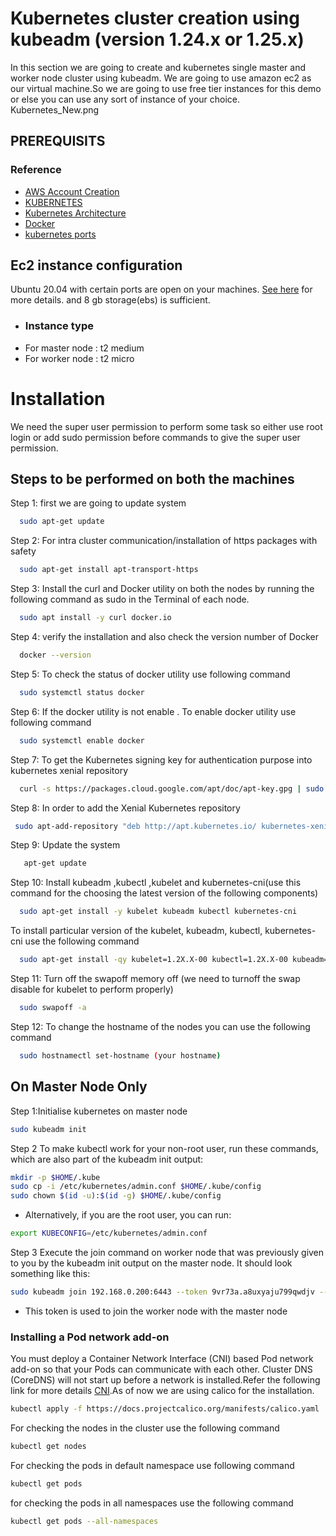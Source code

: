 
# Kubernetes cluster creation using kubeadm  (version 1.24.x or 1.25.x)

In this section we are going to create and kubernetes single master and worker node cluster using kubeadm. We are going to use amazon ec2 as our virtual machine.So we are going to use free tier instances for this demo or else you can use any sort of instance of your choice.
Kubernetes_New.png




## PREREQUISITS

### Reference
 - [AWS Account Creation](https://aws.amazon.com/free/?trk=14a4002d-4936-4343-8211-b5a150ca592b&sc_channel=ps&s_kwcid=AL!4422!3!453325184782!e!!g!!aws&ef_id=CjwKCAiAk--dBhABEiwAchIwkYoZQLRQS2ZRfnWP04hWF1VykNnEb-owxBjaV5GJ-pZM4daszc9mHRoCobIQAvD_BwE:G:s&s_kwcid=AL!4422!3!453325184782!e!!g!!aws&all-free-tier.sort-by=item.additionalFields.SortRank&all-free-tier.sort-order=asc&awsf.Free%20Tier%20Types=*all&awsf.Free%20Tier%20Categories=*all)
 - [KUBERNETES](https://kubernetes.io/)
 - [Kubernetes Architecture](https://kubernetes.io/docs/concepts/overview/)
 - [Docker](https://docs.docker.com/get-started/) 
 - [kubernetes ports](https://kubernetes.io/docs/reference/networking/ports-and-protocols/)
 
  ## Ec2 instance configuration

  Ubuntu 20.04 with certain ports are open on your machines.  [See here](https://kubernetes.io/docs/reference/networking/ports-and-protocols/) for more details.
  and 8 gb storage(ebs) is sufficient. 
  
- ### Instance type  
- For master node : t2 medium
- For worker node : t2 micro 

# Installation

We need the super user permission to perform some task so either use root login or add sudo permission before commands to give the super user permission.

## Steps to be performed on both the machines 

Step 1: first we are going to update system 
                   
```bash
  sudo apt-get update                                  
```

Step 2: For intra cluster communication/installation of https packages with safety 
                   
```bash
  sudo apt-get install apt-transport-https                                  
```

Step 3: Install the curl and Docker utility on both the nodes by running the following command as sudo in the Terminal of each node.
                   
```bash
  sudo apt install -y curl docker.io                                 
```

Step 4: verify the installation and also check the version number of Docker 
                   
```bash
  docker --version                                  
```   

Step 5: To check the status of docker utility use following command 
                   
```bash
  sudo systemctl status docker                              
```  

Step 6: If the docker utility is not enable . To enable docker utility use following command 
                   
```bash
  sudo systemctl enable docker                              
```  

Step 7: To get the Kubernetes signing key for authentication purpose into kubernetes xenial repository
                   
```bash
  curl -s https://packages.cloud.google.com/apt/doc/apt-key.gpg | sudo apt-key add                              
```  


Step 8: In order to add the Xenial Kubernetes repository
                   
```bash
 sudo apt-add-repository "deb http://apt.kubernetes.io/ kubernetes-xenial main"                              
``` 

Step 9: Update the system 
                   
```bash
   apt-get update		                             
``` 
Step 10: Install kubeadm ,kubectl ,kubelet and kubernetes-cni(use this command for the choosing the latest version of the following components) 
                   
```bash
  sudo apt-get install -y kubelet kubeadm kubectl kubernetes-cni                              
``` 

To install particular version of the kubelet, kubeadm, kubectl, kubernetes-cni use the following command 
```bash
  sudo apt-get install -qy kubelet=1.2X.X-00 kubectl=1.2X.X-00 kubeadm=1.2X.X-00                               
``` 

Step 11: Turn off the swapoff memory off (we need to turnoff the swap disable for kubelet to perform properly)
                   
```bash
  sudo swapoff -a                              
``` 
Step 12: To change the hostname of the nodes you can use the following command 
                   
```bash
  sudo hostnamectl set-hostname (your hostname)                             
``` 

## On Master Node Only	
Step 1:Initialise kubernetes on master node 
                   
```bash
sudo kubeadm init                                
```
Step 2 To make kubectl work for your non-root user, run these commands, which are also part of the kubeadm init output:
                   
```bash
mkdir -p $HOME/.kube
sudo cp -i /etc/kubernetes/admin.conf $HOME/.kube/config
sudo chown $(id -u):$(id -g) $HOME/.kube/config                                
```
 - Alternatively, if you are the root user, you can run:
```bash
export KUBECONFIG=/etc/kubernetes/admin.conf
``` 
Step 3 Execute the join command on worker node that was previously given to you by the kubeadm init output on the master node. It should look something like this:
                   
```bash
sudo kubeadm join 192.168.0.200:6443 --token 9vr73a.a8uxyaju799qwdjv --discovery-token-ca-cert-hash sha256:7c2e69131a36ae2a042a339b33381c6d0d43887e2de83720eff5359e26aec866
```
- This token is used to join the worker node with the master node 

 ### Installing a Pod network add-on

 You must deploy a Container Network Interface (CNI) based Pod network add-on so that your Pods can communicate with each other. Cluster DNS (CoreDNS) will not start up before a network is installed.Refer the following link for more details [CNI](https://github.com/containernetworking/cni).As of now we are using calico for the installation. 


```bash
kubectl apply -f https://docs.projectcalico.org/manifests/calico.yaml
```
For checking the nodes in the cluster use the following command  
```bash
kubectl get nodes
```
For checking the pods in default namespace use following command 

```bash
kubectl get pods 
```
for checking the pods in all namespaces use the following command

```bash
kubectl get pods --all-namespaces
```
